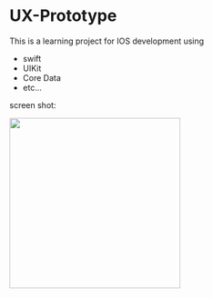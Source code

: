 # UX-Prototype

This is a learning project for IOS development using

- swift
- UIKit
- Core Data
- etc...

screen shot:

<img width="300" src="https://github.com/dattali18/ISE5783_0879_6954/blob/main/images/picture%20improvement/base%20photo.png">
